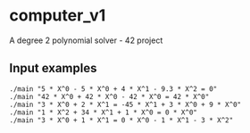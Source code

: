 # computer_v1
A degree 2 polynomial solver - 42 project

## Input examples

```
./main "5 * X^0 - 5 * X^0 + 4 * X^1 - 9.3 * X^2 = 0"
./main "42 * X^0 + 42 * X^0 - 42 * X^0 = 42 * X^0"
./main "3 * X^0 + 2 * X^1 = -45 * X^1 + 3 * X^0 + 9 * X^0"
./main "1 * X^2 + 34 * X^1 + 1 * X^0 = 0 * X^0"
./main "3 * X^0 + 1 * X^1 = 0 * X^0 - 1 * X^1 - 3 * X^2"
```
